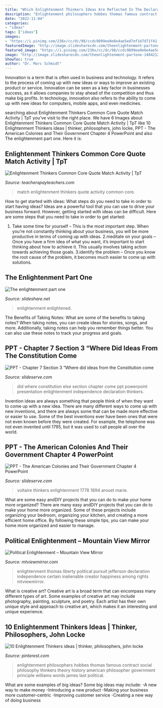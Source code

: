 ```yaml
---
title: "Which Enlightenment Thinkers Ideas Are Reflected In The Declaration Of Independence : Match Enlightenment Thinkers Quote Activity Common Core"
description: "Enlightenment philosophers hobbes thomas famous contract social philosophy thinkers theory history american philosopher government principle williams words james last political"
date: "2022-11-04"
categories:
- "ideas"
tags: ["ideas"]
images:
- "https://i.pinimg.com/236x/cc/dc/98/ccdc9899ee0e6e4ae5ed7ef1d7d71f41--thomas-hobbes-american-history.jpg"
featuredImage: "http://image.slidesharecdn.com/theenlightenment-partone-140421202634-phpapp01/95/the-enlightenment-part-one-17-638.jpg?cb=1398112132"
featured_image: "https://i.pinimg.com/236x/cc/dc/98/ccdc9899ee0e6e4ae5ed7ef1d7d71f41--thomas-hobbes-american-history.jpg"
image: "http://image.slidesharecdn.com/theenlightenment-partone-140421202634-phpapp01/95/the-enlightenment-part-one-17-638.jpg?cb=1398112132"
ShowToc: true
author: "Dr. Marc Schmidt"
---
```



Innovation is a term that is often used in business and technology. It refers to the process of coming up with new ideas or ways to improve an existing product or service. Innovation can be seen as a key factor in businesses success, as it allows companies to stay ahead of the competition and thus make big profits. In technology, innovation also refers to the ability to come up with new ideas for computers, mobile apps, and even medicines.

	

		
searching about Enlightenment Thinkers Common Core Quote Match Activity | TpT you've visit to the right place. We have 6 Images about Enlightenment Thinkers Common Core Quote Match Activity | TpT like 10 Enlightenment Thinkers ideas | thinker, philosophers, john locke, PPT - The American Colonies and Their Government Chapter 4 PowerPoint and also The enlightenment part one. Here it is:
		
    
## Enlightenment Thinkers Common Core Quote Match Activity | TpT

<img loading=lazy src="https://ecdn.teacherspayteachers.com/thumbitem/Enlightenment-Thinkers-Quote-Match-Activity-1501354357/original-241866-3.jpg" onerror="this.onerror=null;this.src='https://tse3.mm.bing.net/th?id=OIP.zomahPwtVlj96mEnJRI66gAAAA&amp;pid=15.1';" alt="Enlightenment Thinkers Common Core Quote Match Activity | TpT">

_Source: teacherspayteachers.com_

>match enlightenment thinkers quote activity common core. 

	

How to get started with ideas: What steps do you need to take in order to start having ideas?
Ideas are a powerful tool that you can use to drive your business forward. However, getting started with ideas can be difficult. Here are some steps that you need to take in order to get started: 
1. Take some time for yourself – This is the most important step. When you’re not constantly thinking about your business, you will be more productive in terms of coming up with ideas. 
2.meditate on your goals – Once you have a firm idea of what you want, it’s important to start thinking about how to achieve it. This usually involves taking action towards achieving those goals. 
3.identify the problem – Once you know the root cause of the problem, it becomes much easier to come up with solutions.

    
## The Enlightenment Part One

<img loading=lazy src="http://image.slidesharecdn.com/theenlightenment-partone-140421202634-phpapp01/95/the-enlightenment-part-one-17-638.jpg?cb=1398112132" onerror="this.onerror=null;this.src='https://tse4.mm.bing.net/th?id=OIP.wm5_50YlkfA52uYVDsBduQHaFj&amp;pid=15.1';" alt="The enlightenment part one">

_Source: slideshare.net_

>enlightenment enlightened. 

	

The Benefits of Taking Notes: What are some of the benefits to taking notes?
When taking notes, you can create ideas for stories, songs, and more. Additionally, taking notes can help you remember things better. You can also use these notes to track your progress and goals.

    
## PPT - Chapter 7 Section 3 “Where Did Ideas From The Constitution Come

<img loading=lazy src="https://image3.slideserve.com/6987466/where-else-did-we-get-ideas-n.jpg" onerror="this.onerror=null;this.src='https://tse2.mm.bing.net/th?id=OIP.My4DAx-WWDTba5sxYwrZ2wHaFj&amp;pid=15.1';" alt="PPT - Chapter 7 Section 3 “Where did ideas from the Constitution come">

_Source: slideserve.com_

>did where constitution else section chapter come ppt powerpoint presentation enlightenment independence declaration thinkers. 

	

Invention ideas are always something that people think of when they want to come up with a new idea. There are many different ways to come up with new inventions, and there are always some that can be made more effective or easier to use. Some of the best inventions ever have been ones that were not even known before they were created. For example, the telephone was not even invented until 1795, but it was used to call people all over the world.

    
## PPT - The American Colonies And Their Government Chapter 4 PowerPoint

<img loading=lazy src="https://image1.slideserve.com/2638168/enlightenment-thinkers5-n.jpg" onerror="this.onerror=null;this.src='https://tse4.mm.bing.net/th?id=OIP.nMMkn6FLJp9MJWw0pHWbcAHaFj&amp;pid=15.1';" alt="PPT - The American Colonies and Their Government Chapter 4 PowerPoint">

_Source: slideserve.com_

>voltaire thinkers enlightenment 1778 1694 arouet marie. 

	

What are some easy andDIY projects that you can do to make your home more organized?
There are many easy andDIY projects that you can do to make your home more organized. Some of these projects include organizing your bedroom, organizing your kitchen, and creating a more efficient home office. By following these simple tips, you can make your home more organized and easier to manage.

    
## Political Enlightenment – Mountain View Mirror

<img loading=lazy src="https://mtviewmirror.com/wp-content/uploads/2017/06/the-declaration-of-independence.jpg" onerror="this.onerror=null;this.src='https://tse3.mm.bing.net/th?id=OIP.Q_BpGl2N05RQ0hwKiW09vAHaFj&amp;pid=15.1';" alt="Political Enlightenment – Mountain View Mirror">

_Source: mtviewmirror.com_

>enlightenment thomas liberty political pursuit jefferson declaration independence certain inalienable creator happiness among rights mtviewmirror. 

	

What is creative art?
Creative art is a broad term that can encompass many different types of art. Some examples of creative art may include photography, painting, sculpture, and poetry. Each artist has their own unique style and approach to creative art, which makes it an interesting and unique experience.

    
## 10 Enlightenment Thinkers Ideas | Thinker, Philosophers, John Locke

<img loading=lazy src="https://i.pinimg.com/236x/cc/dc/98/ccdc9899ee0e6e4ae5ed7ef1d7d71f41--thomas-hobbes-american-history.jpg" onerror="this.onerror=null;this.src='https://tse1.mm.bing.net/th?id=OIP.w1c5Dycmrq4HlvquR85PqgAAAA&amp;pid=15.1';" alt="10 Enlightenment Thinkers ideas | thinker, philosophers, john locke">

_Source: pinterest.com_

>enlightenment philosophers hobbes thomas famous contract social philosophy thinkers theory history american philosopher government principle williams words james last political. 

	

What are some examples of big ideas?
Some big ideas may include: 
-A new way to make money 
-Introducing a new product 
-Making your business more customer-centric 
-Improving customer service 
-Creating a new way of doing business

